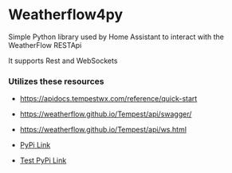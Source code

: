 # Weatherflow4py

Simple Python library used by Home Assistant to interact with the WeatherFlow RESTApi


It supports Rest and WebSockets


### Utilizes these resources

- https://apidocs.tempestwx.com/reference/quick-start
- https://weatherflow.github.io/Tempest/api/swagger/
- https://weatherflow.github.io/Tempest/api/ws.html


- [PyPi Link](https://pypi.org/project/weatherflow4py/)
- [Test PyPi Link](https://test.pypi.org/project/weatherflow4py/)
